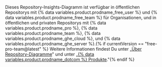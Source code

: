 Dieses Repository-Insights-Diagramm ist verfügbar in öffentlichen Repositorys mit {% data variables.product.prodname_free_user %} und {% data variables.product.prodname_free_team %} für Organisationen, und in öffentlichen und privaten Repositorys mit {% data variables.product.prodname_pro %}, {% data variables.product.prodname_team %}, {% data variables.product.prodname_ghe_cloud %}, und {% data variables.product.prodname_ghe_server %}.{% if currentVersion == "free-pro-team@latest" %} Weitere Informationen findest Du unter „[Über Repository-Diagramme](/articles/about-repository-graphs)" und unter „[{% data variables.product.prodname_dotcom %} Produkte](/articles/github-s-products)."{% endif %}
